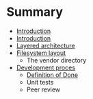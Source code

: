 # Summary

* [Introduction](README.md)
* [Introduction](docs/readme.md)
* [Layered architecture](docs/layered_architecture.md)
* [Filesystem layout](docs/filesystem-layout.md)
   * The vendor directory
* [Development proces](docs/development_proces.md)
   * [Definition of Done](docs/development-proces/definition_of_done.md)
   * Unit tests
   * Peer review

